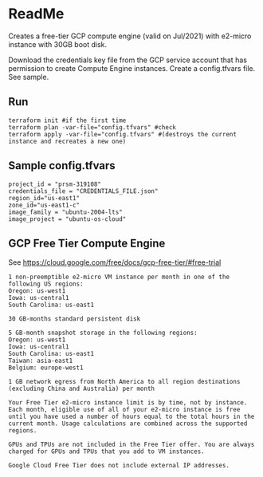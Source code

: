# ReadMe

Creates a free-tier GCP compute engine (valid on Jul/2021) with e2-micro instance with 30GB boot disk.

Download the credentials key file from the GCP service account that has permission to create Compute Engine instances. 
Create a config.tfvars file. See sample.


## Run
```
terraform init #if the first time
terraform plan -var-file="config.tfvars" #check
terraform apply -var-file="config.tfvars" #(destroys the current instance and recreates a new one)
```


## Sample config.tfvars

```
project_id = "prsm-319108"
credentials_file = "CREDENTIALS_FILE.json"
region_id="us-east1"
zone_id="us-east1-c"
image_family = "ubuntu-2004-lts" 
image_project = "ubuntu-os-cloud"
```



## GCP Free Tier Compute Engine

See https://cloud.google.com/free/docs/gcp-free-tier/#free-trial

```
1 non-preemptible e2-micro VM instance per month in one of the following US regions:
Oregon: us-west1
Iowa: us-central1
South Carolina: us-east1

30 GB-months standard persistent disk

5 GB-month snapshot storage in the following regions:
Oregon: us-west1
Iowa: us-central1
South Carolina: us-east1
Taiwan: asia-east1
Belgium: europe-west1

1 GB network egress from North America to all region destinations (excluding China and Australia) per month

Your Free Tier e2-micro instance limit is by time, not by instance. Each month, eligible use of all of your e2-micro instance is free until you have used a number of hours equal to the total hours in the current month. Usage calculations are combined across the supported regions.

GPUs and TPUs are not included in the Free Tier offer. You are always charged for GPUs and TPUs that you add to VM instances.

Google Cloud Free Tier does not include external IP addresses.
```